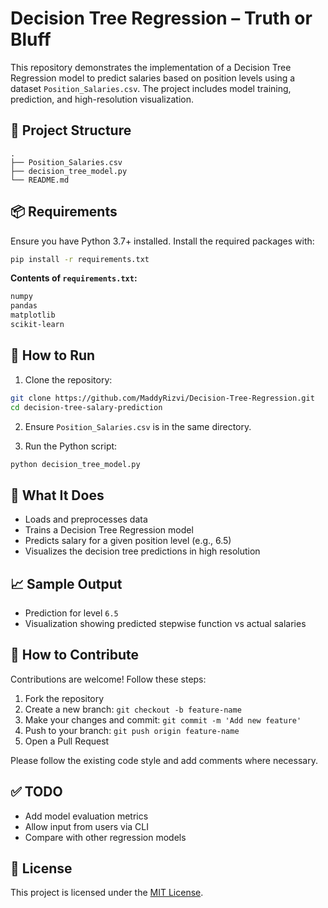 
# Decision Tree Regression – Truth or Bluff

This repository demonstrates the implementation of a Decision Tree Regression model to predict salaries based on position levels using a dataset `Position_Salaries.csv`. The project includes model training, prediction, and high-resolution visualization.

## 📁 Project Structure

```
.
├── Position_Salaries.csv
├── decision_tree_model.py
└── README.md
```

## 📦 Requirements

Ensure you have Python 3.7+ installed. Install the required packages with:

```bash
pip install -r requirements.txt
```

**Contents of `requirements.txt`:**

```txt
numpy
pandas
matplotlib
scikit-learn
```

## 🚀 How to Run

1. Clone the repository:

```bash
git clone https://github.com/MaddyRizvi/Decision-Tree-Regression.git
cd decision-tree-salary-prediction
```

2. Ensure `Position_Salaries.csv` is in the same directory.

3. Run the Python script:

```bash
python decision_tree_model.py
```

## 🧠 What It Does

- Loads and preprocesses data
- Trains a Decision Tree Regression model
- Predicts salary for a given position level (e.g., 6.5)
- Visualizes the decision tree predictions in high resolution

## 📈 Sample Output

- Prediction for level `6.5`
- Visualization showing predicted stepwise function vs actual salaries

## 🤝 How to Contribute

Contributions are welcome! Follow these steps:

1. Fork the repository
2. Create a new branch: `git checkout -b feature-name`
3. Make your changes and commit: `git commit -m 'Add new feature'`
4. Push to your branch: `git push origin feature-name`
5. Open a Pull Request

Please follow the existing code style and add comments where necessary.

## ✅ TODO

- Add model evaluation metrics
- Allow input from users via CLI
- Compare with other regression models

## 📄 License

This project is licensed under the [MIT License](LICENSE).
